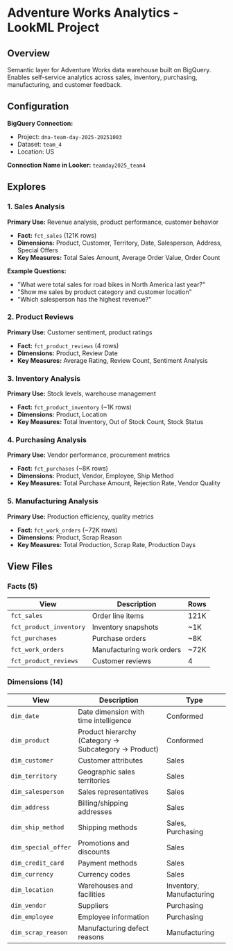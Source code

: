 # Adventure Works Analytics - LookML Project

## Overview

Semantic layer for Adventure Works data warehouse built on BigQuery. Enables self-service analytics across sales, inventory, purchasing, manufacturing, and customer feedback.

## Configuration

**BigQuery Connection:**

- Project: `dna-team-day-2025-20251003`
- Dataset: `team_4`
- Location: US

**Connection Name in Looker:** `teamday2025_team4`

## Explores

### 1. Sales Analysis

**Primary Use:** Revenue analysis, product performance, customer behavior

- **Fact:** `fct_sales` (121K rows)
- **Dimensions:** Product, Customer, Territory, Date, Salesperson, Address, Special Offers
- **Key Measures:** Total Sales Amount, Average Order Value, Order Count

**Example Questions:**

- "What were total sales for road bikes in North America last year?"
- "Show me sales by product category and customer location"
- "Which salesperson has the highest revenue?"

### 2. Product Reviews

**Primary Use:** Customer sentiment, product ratings

- **Fact:** `fct_product_reviews` (4 rows)
- **Dimensions:** Product, Review Date
- **Key Measures:** Average Rating, Review Count, Sentiment Analysis

### 3. Inventory Analysis

**Primary Use:** Stock levels, warehouse management

- **Fact:** `fct_product_inventory` (~1K rows)
- **Dimensions:** Product, Location
- **Key Measures:** Total Inventory, Out of Stock Count, Stock Status

### 4. Purchasing Analysis

**Primary Use:** Vendor performance, procurement metrics

- **Fact:** `fct_purchases` (~8K rows)
- **Dimensions:** Product, Vendor, Employee, Ship Method
- **Key Measures:** Total Purchase Amount, Rejection Rate, Vendor Quality

### 5. Manufacturing Analysis

**Primary Use:** Production efficiency, quality metrics

- **Fact:** `fct_work_orders` (~72K rows)
- **Dimensions:** Product, Scrap Reason
- **Key Measures:** Total Production, Scrap Rate, Production Days

## View Files

### Facts (5)

| View                      | Description               | Rows |
| ------------------------- | ------------------------- | ---- |
| `fct_sales`             | Order line items          | 121K |
| `fct_product_inventory` | Inventory snapshots       | ~1K  |
| `fct_purchases`         | Purchase orders           | ~8K  |
| `fct_work_orders`       | Manufacturing work orders | ~72K |
| `fct_product_reviews`   | Customer reviews          | 4    |

### Dimensions (14)

| View                  | Description                                            | Type                     |
| --------------------- | ------------------------------------------------------ | ------------------------ |
| `dim_date`          | Date dimension with time intelligence                  | Conformed                |
| `dim_product`       | Product hierarchy (Category → Subcategory → Product) | Conformed                |
| `dim_customer`      | Customer attributes                                    | Sales                    |
| `dim_territory`     | Geographic sales territories                           | Sales                    |
| `dim_salesperson`   | Sales representatives                                  | Sales                    |
| `dim_address`       | Billing/shipping addresses                             | Sales                    |
| `dim_ship_method`   | Shipping methods                                       | Sales, Purchasing        |
| `dim_special_offer` | Promotions and discounts                               | Sales                    |
| `dim_credit_card`   | Payment methods                                        | Sales                    |
| `dim_currency`      | Currency codes                                         | Sales                    |
| `dim_location`      | Warehouses and facilities                              | Inventory, Manufacturing |
| `dim_vendor`        | Suppliers                                              | Purchasing               |
| `dim_employee`      | Employee information                                   | Purchasing               |
| `dim_scrap_reason`  | Manufacturing defect reasons                           | Manufacturing            |
